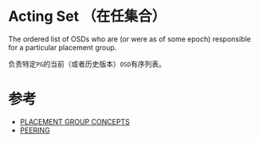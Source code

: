 Acting Set （在任集合）
======================
The ordered list of OSDs who are (or were as of some epoch) responsible for a particular placement group.

负责特定`PG`的当前（或者历史版本）`OSD`有序列表。

# 参考
 * [PLACEMENT GROUP CONCEPTS](https://docs.ceph.com/en/latest/rados/operations/pg-concepts/)
 * [PEERING](https://docs.ceph.com/en/latest/dev/peering/)

